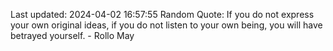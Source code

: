 Last updated: 2024-04-02 16:57:55
Random Quote: If you do not express your own original ideas, if you do not listen to your own being, you will have betrayed yourself. - Rollo May
